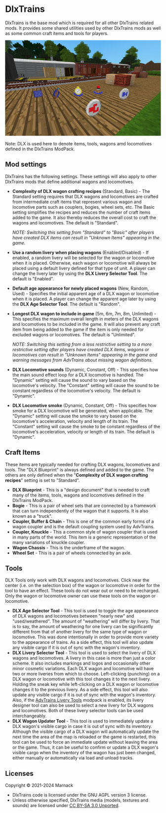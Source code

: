 # DlxTrains

DlxTrains is the base mod which is required for all other DlxTrains related mods.  It provides some shared utilities used by other DlxTrains mods as well as some common craft items and tools for players.

![](screenshot.png)

Note: DLX is used here to denote items, tools, wagons amd locomotives defined in the DlxTrains ModPack.

## Mod settings

DlxTrains has the following settings.  These settings will also apply to other DlxTrains mods that define additional wagons and locomotives.

- **Complexity of DLX wagon crafting recipes** (Standard, Basic) - The Standard setting requires that DLX wagons and locomotives are crafted from intermediate craft items that represent various wagon and locomotive parts such as couplers, bogies, wheel sets, etc.  The Basic setting simplifies the recipes and reduces the number of craft items added to the game.  It also thereby reduces the overall cost to craft the wagons and locomotives.  The default is "Standard".

	*NOTE: Switching this setting from "Standard" to "Basic" after players have created DLX items can result in "Unknown Items" appearing in the game.*

- **Use a random livery when placing wagons** (Enabled/Disabled) - If enabled, a random livery will be selected for the wagon or locomotive when it is placed.  Otherwise, each wagon or locomotive will always be placed using a default livery defined for that type of unit.  A player can change the livery later by using the **DLX Livery Selector Tool**.  The default is "Enabled".

- **Default age appearance for newly placed wagons** (New, Random, Used) - Specifies the initial apparent age of a DLX wagon or locomotive when it is placed.  A player can change the apparent age later by using the **DLX Age Selector Tool**.  The default is "Random".

- **Longest DLX wagon to include in game** (5m, 6m, 7m, 8m, Unlimited) - This specifies the maximum overall length in meters of the DLX wagons and locomotives to be included in the game.  It will also prevent any craft item from being added to the game if the item is only needed for excluded wagons or locomotives.  The default is "Unlimited".

	*NOTE: Switching this setting from a less restrictive setting to a more restrictive setting after players have created DLX items, wagons or locomotives can result in "Unknown Items" appearing in the game and warning messages from AdvTrains about missing wagon definitions.*

- **DLX Locomotive sounds** (Dynamic, Constant, Off) - This specifies how the main sound effect loop for a DLX locomotive is handled.  The "Dynamic" setting will cause the sound to vary based on the locomotive's velocity.  The "Constant" setting will cause the sound to be constant regardless of the locomotive's velocity.  The default is "Dynamic".

- **DLX Locomotive smoke** (Dynamic, Constant, Off) - This specifies how smoke for a DLX locomotive will be generated, when applicable.  The "Dynamic" setting will cause the smoke to vary based on the locomotive's acceleration, velocity and length of its train.  The "Constant" setting will cause the smoke to be constant regardless of the locomotive's acceleration, velocity or length of its train.  The default is "Dynamic".


## Craft Items

These items are typically needed for crafting DLX wagons, locomotives and tools.  The "DLX Blueprint" is always defined and added to the game.  The others are only defined when the "**Complexity of DLX wagon crafting recipes**" setting is set to "Standard".

- **DLX Blueprint** - This is a "design document" that is needed to craft many of the items, tools, wagons and locomotives defined in the DlxTrains ModPack.
- **Bogie** - This is a pair of wheel sets that are connected by a framework that can turn independently of the wagon that it supports.  It is also known as a "truck".
- **Coupler, Buffer & Chain** - This is one of the common early forms of a wagon coupler and is the default coupling system used by AdvTrains.
- **Coupler, Knuckle** - This a common style of wagon coupler that is used in many parts of the world.  This item is a generic representation of the many variations of knuckle coupler.
- **Wagon Chassis** - This is the underframe of the wagon.
- **Wheel Set** - This is a pair of wheels connected by an axle.

## Tools

DLX Tools only work with DLX wagons and locomotives.  Click near the center (i.e. on the selection box) of the wagon or locomotive in order for the tool to have an effect.  These tools do not wear out or need to be recharged.  Only the wagon or locomotive owner can use these tools on the wagon or locomotive.

- **DLX Age Selector Tool** - This tool is used to toggle the age appearance of DLX wagons and locomotives between "nearly new" and "used/weathered".  The amount of "weathering" will differ by livery.  That is to say, the amount of weathering for one livery can be significantly different from that of another livery for the same type of wagon or locomotive.  This was done intentionally in order to provide more variety to the appearance of trains.  As a side effect, this tool will also update any visible cargo if it is out of sync with the wagon's inventory.
- **DLX Livery Selector Tool** - This tool is used to select the livery of DLX wagons and locomotives.  A livery in this case is more than just a color scheme.  It also includes markings and logos and occasionally other minor cosmetic variations.  Each DLX wagon and locomotive will have two or more liveries from which to choose.  Left-clicking (punching) on a DLX wagon or locomotive with this tool changes it to the next livery.  Holding the sneak key while left-clicking on a DLX wagon or locomotive changes it to the previous livery.  As a side effect, this tool will also update any visible cargo if it is out of sync with the wagon's inventory.  Also, if the [AdvTrains Livery Tools](https://content.minetest.net/packages/Marnack/advtrains_livery_tools/) modpack is enabled, its livery designer tool can also be used to select a new livery for DLX wagons and locomotives.  Both of these livery selector tools can be used interchangeably.
- **DLX Wagon Updater Tool** - This tool is used to immediately update a DLX wagon's visible cargo in case it is out of sync with its inventory.  Although the visible cargo of a DLX wagon will automatically update the next time the area of the map is reloaded or the game is restarted, this tool can be used to force an immediate update without leaving the area or the game.   Thus, it can be useful to confirm or update a DLX wagon's visible cargo when the inventory of the wagon has just been changed, either manually or automatically via load and unload tracks.

## Licenses

Copyright © 2021-2024 Marnack

- DlxTrains code is licensed under the GNU AGPL version 3 license.
- Unless otherwise specified, DlxTrains media (models, textures and sounds) are licensed under [CC BY-SA 3.0 Unported](https://creativecommons.org/licenses/by-sa/3.0/).
